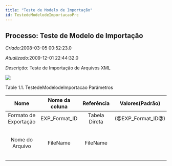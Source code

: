 ```yaml
---
title: "Teste de Modelo de Importação"
id: TestedeModelodeImportacaoPrc
---
```

<div id="d240151e1" class="section chapter">

<div class="titlepage">

<div>

<div>

## Processo: Teste de Modelo de Importação

</div>

</div>

</div>

<span class="emphasis"> *Criado:*</span>2008-03-05 00:52:23.0

<span class="emphasis">*Atualizado:*</span>2009-12-01 22:44:32.0

<span class="emphasis"> *Descrição:* </span>Teste de Importação de
Arquivos XML

![](/img/manual/TestedeModelodeImportacao.png)

<div id="d240151e18" class="table">

<div class="table-title">

Table 1.1. TestedeModelodeImportacao
Parâmetros

</div>

<div class="table-contents">

|         Nome          | Nome da coluna  |  Referência   |   Valores(Padrão)   |          Descrição           |                                      Comentário/Ajuda                                      |
| :-------------------: | :-------------: | :-----------: | :-----------------: | :--------------------------: | :----------------------------------------------------------------------------------------: |
| Formato de Exportação | EXP\_Format\_ID | Tabela Direta | (@EXP\_Format\_ID@) |             null             |                                            null                                            |
|    Nome do Arquivo    |    FileName     |   FileName    |                     | Nome do arquivo local ou URL | Nome de um arquivo no espaço de diretórios local - ou URL (file://.., http://.., ftp://..) |

</div>

</div>

  

</div>
